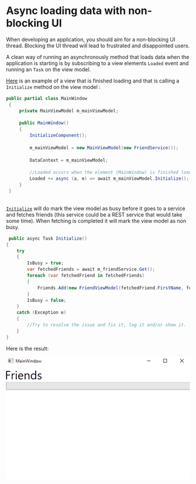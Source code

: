 # Async loading data with non-blocking UI
When developing an application, you should aim for a non-blocking UI thread. Blocking the UI thread will lead to frustrated and disappointed users.

A clean way of running an asynchronously method that loads data when the application is starting is by subscribing to a view elements ``Loaded`` event and running an ``Task`` on the view model.

  
[Here](MainWindow.xaml.cs) is an example of a view that is finished loading and that is calling a ``Initialize`` method on the view model :

```c#
public partial class MainWindow
 {
     private MainViewModel m_mainViewModel;

     public MainWindow()
     {
         InitializeComponent();
         
         m_mainViewModel = new MainViewModel(new FriendService());
         
         DataContext = m_mainViewModel;
         
         //Loaded occurs when the element (MainWindow) is finished loaded (laid out and rendered) and ready for interaction.
         Loaded += async (a, e) => await m_mainViewModel.Initialize();
     }
 }
 
```

[``Initialize``](ViewModels/MainViewModel.cs) will do mark the view model as busy before it goes to a service and fetches friends 
(this service could be a REST service that would take some time). When fetching is completed it will mark the view model as non busy.
```c#
 public async Task Initialize()
{
    try
    {
        IsBusy = true;
        var fetchedFriends = await m_friendService.Get();
        foreach (var fetchedFriend in fetchedFriends)
        {
            Friends.Add(new FriendViewModel(fetchedFriend.FirstName, fetchedFriend.LastName));
        }
        IsBusy = false;
    }
    catch (Exception e)
    {
        //Try to resolve the issue and fix it, log it and/or show it.
    }
}
```

Here is the result:

![result]

[result]:gifs/nonblockingui.gif